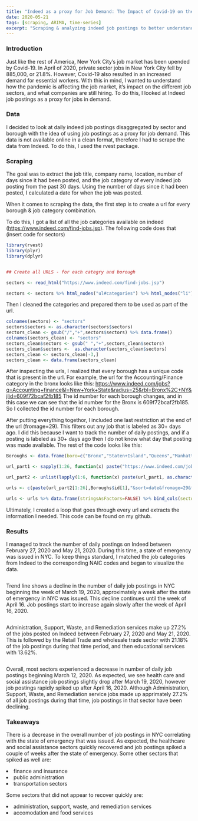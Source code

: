 ```yaml
---
title: "Indeed as a proxy for Job Demand: The Impact of Covid-19 on the Job Market"
date: 2020-05-21
tags: [scraping, ARIMA, time-series]
excerpt: "Scraping & analyzing indeed job postings to better understand the impact of Covid-19 on the New York City job market"
---
```


### Introduction
Just like the rest of America, New York City’s job market has been upended by Covid-19. In April of 2020, private sector jobs in New York City fell by 885,000, or 21.8%. However, Covid-19 also resulted in an increased demand for essential workers. With this in mind, I wanted to understand how the pandemic is affecting the job market, it’s impact on the different job sectors, and what companies are still hiring. To do this, I looked at Indeed job postings as a proxy for jobs in demand.

### Data
I decided to look at daily indeed job postings disaggregated by sector and borough with the idea of using job postings as a proxy for job demand. This data is not available online in a clean format, therefore I had to scrape the data from Indeed. To do this, I used the rvest package.  

### Scraping
The goal was to extract the job title, company name, location, number of days since it had been posted, and the job category of every indeed job posting from the past 30 days. Using the number of days since it had been posted, I calculated a date for when the job was posted.

When it comes to scraping the data, the first step is to create a url for every borough & job category combination. 

To do this, I got a list of all the job categories available on indeed (https://www.indeed.com/find-jobs.jsp). The following code does that (insert code for sectors)

```r
library(rvest)
library(plyr)
library(dplyr)


## Create all URLS - for each categry and borough

sectors <- read_html("https://www.indeed.com/find-jobs.jsp")

sectors <- sectors %>% html_nodes("ul#categories") %>% html_nodes("li") %>% html_text() %>% data.frame()
```

Then I cleaned the categories and prepared them to be used as part of the url. 

```r
colnames(sectors) <- "sectors"
sectors$sectors <- as.character(sectors$sectors)
sectors_clean <- gsub("/","+",sectors$sectors) %>% data.frame()
colnames(sectors_clean) <- "sectors"
sectors_clean$sectors <- gsub(" ","+",sectors_clean$sectors)
sectors_clean$sectors <-  as.character(sectors_clean$sectors)
sectors_clean <- sectors_clean[-3,]
sectors_clean <- data.frame(sectors_clean)

```

After inspecting the urls, I realized that every borough has a unique code that is present in the url. For example, the url for the Accounting/Finance category in the bronx looks like this: https://www.indeed.com/jobs?q=Accounting+finance&l=New+York+State&radius=25&rbl=Bronx%2C+NY&jlid=609f72bcaf2fb185
The id number for each borough changes, and in this case we can see that the id number for the Bronx is 609f72bcaf2fb185. So I collected the id number for each borough.

After putting everything togethor, I included one last restriction at the end of the url (fromage=29). This filters out any job that is labeled as 30+ days ago. I did this because I want to track the number of daily postings, and if a posting is labeled as 30+ days ago then I do not know what day that posting was made available. The rest of the code looks like this:

```r
Boroughs <- data.frame(boro=c("Bronx","Staten+Island","Queens","Manhattan","Brooklyn","New+York"), id=c("609f72bcaf2fb185","92f5613fae65555c", "a036f550dfd81ea4", "ea5405905f293f14", "e69692d64317994a", "45f6c4ded55c00bf"))

url_part1 <- sapply(1:26, function(x) paste("https://www.indeed.com/jobs?q=",sectors_clean$sectors[x],"&l=New+York+State&radius=25&rbl=", sep="")) 

url_part2 <- unlist(lapply(1:6, function(x) paste(url_part1, as.character(Boroughs$boro)[x],"%2C+NY&jlid=", sep="")))

urls <- c(paste(url_part2[1:26],Boroughs$id[1],"&sort=date&fromage=29&filter=0", sep = ""), paste(url_part2[27:52],Boroughs$id[2],"&sort=date&fromage=29&filter=0", sep = ""), paste(url_part2[53:78],Boroughs$id[3],"&sort=date&fromage=29&filter=0", sep = ""), paste(url_part2[79:104],Boroughs$id[4],"&sort=date&fromage=29&filter=0", sep = ""), paste(url_part2[105:130],Boroughs$id[5],"&sort=date&fromage=29&filter=0", sep = ""), paste(url_part2[131:156],Boroughs$id[6],"&sort=date&fromage=29&filter=0", sep = ""))

urls <- urls %>% data.frame(stringsAsFactors=FALSE) %>% bind_cols(sectors=data.frame(rep(sectors_clean$sectors,6), stringsAsFactors=FALSE))
```

Ultimately, I created a loop that goes through every url and extracts the information I needed. This code can be found on my github.

### Results
I managed to track the number of daily postings on Indeed between February 27, 2020 and May 21, 2020. During this time, a state of emergency was issued in NYC. To keep things standard, I matched the job categories from Indeed to the corresponding NAIC codes and began to visualize the data.

<p align="center">
<img src="{{ site.url }}{{ site.baseurl }}/images/NYC_Postings.png" alt="" align="middle">
</p>

Trend line shows a decline in the number of daily job postings in NYC beginning the week of March 19, 2020, approximately a week after the state of emergency in NYC was issued. This decline continues until the week of April 16. Job postings start to increase again slowly after the week of April 16, 2020.

<p align="center">
<img src="{{ site.url }}{{ site.baseurl }}/images/percent_sectors.png" alt="" align="middle">
</p>

Administration, Support, Waste, and Remediation services make up 27.2% of the jobs posted on Indeed between February 27, 2020 and May 21, 2020. This is followed by the Retail Trade and wholesale trade sector with 21.18% of the job postings during that time period, and then educational services with 13.62%.

<p align="center">
<img src="{{ site.url }}{{ site.baseurl }}/images/trend_sectors.png" alt="" align="middle">
</p>

Overall, most sectors experienced a decrease in number of daily job postings beginning March 12, 2020. As expected, we see health care and social assistance job postings slightly drop after March 19, 2020, however job postings rapidly spiked up after April 16, 2020. Although Administration, Support, Waste, and Remediation service jobs made up apprimately 27.2% of all job postings during that time, job postings in that sector have been declining.


### Takeaways
There is a decrease in the overall number of job postings in NYC correlating with the state of emergency that was issued.
As expected, the healthcare and social assistance sectors quickly recovered and job postings spiked a couple of weeks after the state of emergency. 
Some other sectors that spiked as well are:
<li>finance and insurance</li>
<li>public administration</li>
<li>transportation sectors</li>

Some sectors that did not appear to recover quickly are:
<li>administration, support, waste, and remediation services</li>
<li>accomodation and food services</li>



